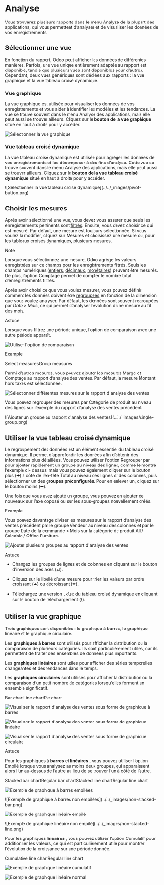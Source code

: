 # Analyse

Vous trouverez plusieurs rapports dans le menu Analyse de la plupart des
applications, qui vous permettent d’analyser et de visualiser les données de
vos enregistrements.

## Sélectionner une vue

En fonction du rapport, Odoo peut afficher les données de différentes
manières. Parfois, une vue unique entièrement adaptée au rapport est
disponible, tandis que plusieurs vues sont disponibles pour d’autres.
Cependant, deux vues génériques sont dédiées aux rapports : la vue graphique
et la vue tableau croisé dynamique.

### Vue graphique

La vue graphique est utilisée pour visualiser les données de vos
enregistrements et vous aider à identifier les modèles et les tendances. La
vue se trouve souvent dans le menu Analyse des applications, mais elle peut
aussi se trouver ailleurs. Cliquez sur le **bouton de la vue graphique** situé
en haut à droite pour y accéder.

![Sélectionner la vue graphique](../../_images/graph-button.png)

### Vue tableau croisé dynamique

La vue tableau croisé dynamique est utilisée pour agréger les données de vos
enregistrements et les décomposer à des fins d’analyse. Cette vue se trouve
souvent dans le menu Analyse des applications, mais elle peut aussi se trouver
ailleurs. Cliquez sur le **bouton de la vue tableau croisé dynamique** situé
en haut à droite pour y accéder.

![Sélectionner la vue tableau croisé dynamique](../../_images/pivot-
button.png)

## Choisir les mesures

Après avoir sélectionné une vue, vous devez vous assurer que seuls les
enregistrements pertinents sont [filtrés](search.html). Ensuite, vous devez
choisir ce qui est mesuré. Par défaut, une mesure est toujours sélectionnée.
Si vous voulez la modifier, cliquez sur Mesures et choisissez une mesure ou,
pour les tableaux croisés dynamiques, plusieurs mesures.

Note

Lorsque vous sélectionnez une mesure, Odoo agrège les valeurs enregistrées sur
ce champs pour les enregistrements filtrés. Seuls les champs numériques
([entiers](../studio/fields.html#studio-fields-simple-fields-integer),
[décimaux](../studio/fields.html#studio-fields-simple-fields-decimal),
[monétaires](../studio/fields.html#studio-fields-simple-fields-monetary))
peuvent être mesurés. De plus, l’option Comptage permet de compter le nombre
total d’enregistrements filtrés.

Après avoir choisi ce que vous voulez mesurer, vous pouvez définir comment les
données doivent être [regroupées](search.html#search-group) en fonction de la
dimension que vous voulez analyser. Par défaut, les données sont souvent
regroupées par _Date > Mois_, ce qui permet d’analyser l’évolution d’une
mesure au fil des mois.

Astuce

Lorsque vous filtrez une période unique, l’option de comparaison avec une
autre période apparaît.

![Utiliser l'option de comparaison](../../_images/comparison.png)

Example

Select measuresGroup measures

Parmi d’autres mesures, vous pouvez ajouter les mesures Marge et Comptage au
rapport d’analyse des ventes. Par défaut, la mesure Montant hors taxes est
sélectionnée.

![Sélectionner différentes mesures sur le rapport d'analyse des
ventes](../../_images/measures.png)

Vous pouvez regrouper des mesures par Catégorie de produit au niveau des
lignes sur l’exemple du rapport d’analyse des ventes précédent.

![Ajouter un groupe au rapport d'analyse des ventes](../../_images/single-
group.png)

## Utiliser la vue tableau croisé dynamique

Le regroupement des données est un élément essentiel du tableau croisé
dynamique. Il permet d’approfondir les données afin d’obtenir des informations
plus détaillées. Vous pouvez utiliser l’option Regrouper par pour ajouter
rapidement un groupe au niveau des lignes, comme le montre l’exemple ci-
dessus, mais vous pouvez également cliquer sur le bouton plus (➕) à côté de
l’en-tête Total au niveau des lignes _et_ des colonnes, puis sélectionner un
des **groupes préconfigurés**. Pour en enlever un, cliquez sur le bouton moins
(➖).

Une fois que vous avez ajouté un groupe, vous pouvez en ajouter de nouveaux
sur l’axe opposé ou sur les sous-groupes nouvellement créés.

Example

Vous pouvez davantage diviser les mesures sur le rapport d’analyse des ventes
précédent par le groupe Vendeur au niveau des colonnes et par le groupe Date
de la commande > Mois sur la catégorie de produit All / Saleable / Office
Furniture.

![Ajouter plusieurs groupes au rapport d'analyse des
ventes](../../_images/multiple-groups.png)

Astuce

  * Changez les groupes de lignes et de colonnes en cliquant sur le bouton d’inversion des axes (⇄).

  * Cliquez sur le libellé d’une mesure pour trier les valeurs par ordre croissant (⏶) ou décroissant (⏷).

  * Téléchargez une version `.xlsx` du tableau croisé dynamique en cliquant sur le bouton de téléchargement (⭳).

## Utiliser la vue graphique

Trois graphiques sont disponibles : le graphique à barres, le graphique
linéaire et le graphique circulaire.

Les **graphiques à barres** sont utilisés pour afficher la distribution ou la
comparaison de plusieurs catégories. Ils sont particulièrement utiles, car ils
permettent de traiter des ensembles de données plus importants.

Les **graphiques linéaires** sont utiles pour afficher des séries temporelles
changeantes et des tendances dans le temps.

Les **graphiques circulaires** sont utilisés pour afficher la distribution ou
la comparaison d’un petit nombre de catégories lorsqu’elles forment un
ensemble significatif.

Bar chartLine chartPie chart

![Visualiser le rapport d'analyse des ventes sous forme de graphique à
barres](../../_images/bar.png)

![Visualiser le rapport d'analyse des ventes sous forme de graphique
linéaire](../../_images/line.png)

![Visualiser le rapport d'analyse des ventes sous forme de graphique
circulaire](../../_images/pie.png)

Astuce

Pour les graphiques à **barres** et **linéaires** , vous pouvez utiliser
l’option Empilé lorsque vous analysez au moins deux groupes, qui apparaissent
alors l’un au-dessus de l’autre au lieu de se trouver l’un à côté de l’autre.

Stacked bar chartRegular bar chartStacked line chartRegular line chart

![Exemple de graphique à barres empilées](../../_images/stacked-bar.png)

![Exemple de graphique à barres non empilées](../../_images/non-stacked-
bar.png)

![Exemple de graphique linéaire empilé](../../_images/stacked-line.png)

![Exemple de graphique linéaire non empilé](../../_images/non-stacked-
line.png)

Pour les graphiques **linéaires** , vous pouvez utiliser l’option Cumulatif
pour additionner les valeurs, ce qui est particulièrement utile pour montrer
l’évolution de la croissance sur une période donnée.

Cumulative line chartRegular line chart

![Exemple de graphique linéaire cumulatif](../../_images/cumulative.png)

![Exemple de graphique linéaire normal](../../_images/non-cumulative.png)

